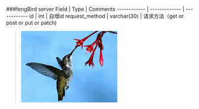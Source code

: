 ###fengBird server
Field | Type | Comments
------------ | ------------- | ------------
id | int  |  自增id
request_method | varchar(30)  | 请求方法（get or post or put or patch)

> ![feng bird](/diagrams/fengbird.jpg)
